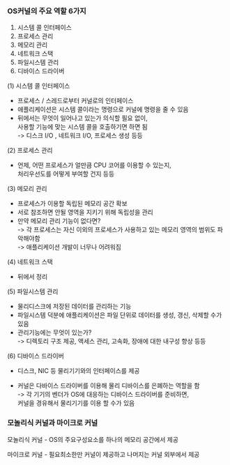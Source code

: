 ### OS커널의 주요 역할 6가지
1. 시스템 콜 인터페이스
2. 프로세스 관리
3. 메모리 관리
4. 네트워크 스택
5. 파일시스템 관리
6. 디바이스 드라이버

(1) 시스템 콜 인터페이스  
- 프로세스 / 스레드로부터 커널로의 인터페이스
- 애플리케이션은 시스템 콜이라는 명령으로 커널에 명령을 줄 수 있음
- 뒤에서는 무엇이 일어나고 있는가 의식할 필요 없이,  
사용할 기능에 맞는 시스템 콜을 호출하기면 하면 됨  
-> 디스크 I/O , 네트워크 I/O, 프로세스 생성 등등

(2) 프로세스 관리
- 언제, 어떤 프로세스가 얼만큼 CPU 코어를 이용할 수 있는지,  
처리우선도를 어떻게 부여할 건지 등등

(3) 메모리 관리
- 프로세스가 이용할 독립된 메모리 공간 확보
- 서로 참조하면 안될 영역을 지키기 위해 독립성을 관리
- 만약 메모리 관리 기능이 없다면?  
-> 각 프로세스는 자신 이외의 프로세스가 사용하고 있는 메모리 영역의 범위도 파악해야함  
-> 애플리케이션 개발이 너무나 어려워짐

(4) 네트워크 스택
- 뒤에서 정리

(5) 파일시스템 관리
- 물리디스크에 저장된 데이터를 관리하는 기능
- 파일시스템 덕분에 애플리케이션은 파일 단위로 데이터를 생성, 갱신, 삭제할 수가 있음
- 관리기능에는 무엇이 있는가?  
-> 디렉토리 구조 제공, 액세스 관리, 고속화, 장애에 대한 내구성 향상 등등

(6) 디바이스 드라이버  
- 디스크, NIC 등 물리기기와의 인터페이스를 제공

- 커널은 다바이스 드라이버를 이용해 물리 디바이스를 은폐하는 역할을 함      
-> 각 기기의 벤더가 OS에 대응하는 디바이스 드라이버를 준비하면,  
커널을 경유해서 물리기기를 이용 할 수가 있음

### 모놀리식 커널과 마이크로 커널
모놀리식 커널 - OS의 주요구성요소를 하나의 메모리 공간에서 제공

마이크로 커널 - 필요최소한만 커널이 제공하고 나머지는 커널 외부에서 제공